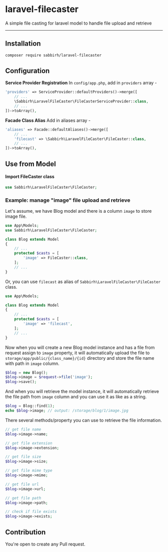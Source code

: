 # laravel-filecaster

A simple file casting for laravel model to handle file upload and retrieve

---

## Installation

```sh
composer require sabbirh/laravel-filecaster
```

## Configuration

**Service Provider Registration**
In `config/app.php`, add in `providers` array -

```php
'providers' => ServiceProvider::defaultProviders()->merge([
    // ...
    \Sabbirh\LaravelFileCaster\FileCasterServiceProvider::class,
    // ...
])->toArray(),
```

**Facade Class Alias**
Add in aliases array -

```php
'aliases' => Facade::defaultAliases()->merge([
    // ...
    'filecast' => \Sabbirh\LaravelFileCaster\FileCaster::class,
    // ...
])->toArray(),
```

## Use from Model

#### Import FileCaster class

```php
use Sabbirh\LaravelFileCaster\FileCaster;
```

### Example: manage "image" file upload and retrieve

Let's assume, we have Blog model and there is a column `image` to store image file.

```php
use App\Models;
use Sabbirh\LaravelFileCaster\FileCaster;

class Blog extends Model
{
    // ...
    protected $casts = [
        'image' => FileCaster::class,
    ];
    // ...
}

```

Or, you can use `filecast` as alias of `Sabbirh\LaravelFileCaster\FileCaster` class.

```php
use App\Models;

class Blog extends Model
{
    // ...
    protected $casts = [
        'image' => 'filecast',
    ];
    // ...
}
```

Now when you will create a new Blog model instance and has a file from request assign to `image` property, it will automatically upload the file to `storage/app/public/{class_name}/{id}` directory and store the file name with path in `image` column.

```php
$blog = new Blog();
$blog->image = $request->file('image');
$blog->save();
```

And when you will retrieve the model instance, it will automatically retrieve the file path from `image` column and you can use it as like as a string.

```php
$blog = Blog::find(1);
echo $blog->image; // output: /storage/blog/1/image.jpg
```

There several methods/property you can use to retrieve the file information.

```php
// get file name
$blog->image->name;

// get file extension
$blog->image->extension;

// get file size
$blog->image->size;

// get file mime type
$blog->image->mime;

// get file url
$blog->image->url;

// get file path
$blog->image->path;

// check if file exists
$blog->image->exists;
```

## Contribution

You're open to create any Pull request.
